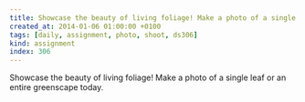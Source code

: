 ```yaml
---
title: Showcase the beauty of living foliage! Make a photo of a single leaf or an entire greenscape today.
created_at: 2014-01-06 01:00:00 +0100
tags: [daily, assignment, photo, shoot, ds306]
kind: assignment
index: 306
---
```


Showcase the beauty of living foliage! Make a photo of a single leaf or an entire greenscape today.
